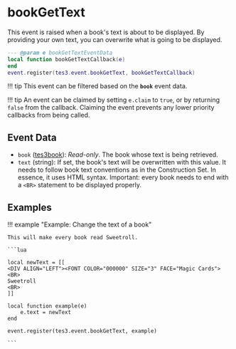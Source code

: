 # bookGetText

This event is raised when a book's text is about to be displayed. By providing your own text, you can overwrite what is going to be displayed.

```lua
--- @param e bookGetTextEventData
local function bookGetTextCallback(e)
end
event.register(tes3.event.bookGetText, bookGetTextCallback)
```

!!! tip
	This event can be filtered based on the **`book`** event data.

!!! tip
	An event can be claimed by setting `e.claim` to `true`, or by returning `false` from the callback. Claiming the event prevents any lower priority callbacks from being called.

## Event Data

* `book` ([tes3book](../../types/tes3book)): *Read-only*. The book whose text is being retrieved.
* `text` (string): If set, the book's text will be overwritten with this value. It needs to follow book text conventions as in the Construction Set. In essence, it uses HTML syntax. Important: every book needs to end with a `<BR>` statement to be displayed properly.

## Examples

!!! example "Example: Change the text of a book"

	This will make every book read Sweetroll.

	```lua
	
	local newText = [[
	<DIV ALIGN="LEFT"><FONT COLOR="000000" SIZE="3" FACE="Magic Cards"><BR>
	Sweetroll
	<BR>
	]]
	
	local function example(e)
		e.text = newText
	end
	
	event.register(tes3.event.bookGetText, example)

	```

